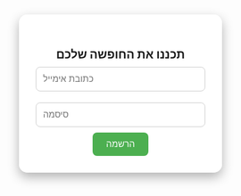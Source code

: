  <!DOCTYPE html>
<html lang="he">
<head>
  <meta charset="UTF-8">
  <meta name="viewport" content="width=device-width, initial-scale=1.0">
  <title>תכנון חופשה עם AI</title>
  <style>
    * {
      margin: 0;
      padding: 0;
      box-sizing: border-box;
    }

    body, html {
      height: 100%;
      font-family: Arial, sans-serif;
      overflow-x: hidden;
    }

    .background {
      position: fixed;
      top: 0;
      left: 0;
      width: 100vw;
      height: 100vh;
      background-size: cover;
      background-position: center;
      z-index: -1;
      transition: background-image 1s ease-in-out;
    }

    .content {
      position: relative;
      z-index: 1;
      display: flex;
      flex-direction: column;
      align-items: center;
      justify-content: flex-start;
      padding-top: 80px;
      min-height: 100vh;
    }

    .email-box {
      background: rgba(255, 255, 255, 0.9);
      padding: 30px;
      border-radius: 15px;
      box-shadow: 0 8px 20px rgba(0, 0, 0, 0.3);
      max-width: 400px;
      width: 90%;
      text-align: center;
    }

    .email-box input {
      width: 100%;
      padding: 12px;
      margin: 10px 0;
      border-radius: 8px;
      border: 1px solid #ccc;
      font-size: 16px;
    }

    .email-box button {
      padding: 12px 24px;
      font-size: 16px;
      background-color: #4CAF50;
      color: white;
      border: none;
      border-radius: 8px;
      cursor: pointer;
    }

    .promo-box {
      position: fixed;
      top: 30%;
      left: -600px;
      transform: translateY(-50%);
      background: linear-gradient(90deg, #43e97b 0%, #38f9d7 100%);
      color: #fff;
      padding: 30px 40px;
      border-radius: 15px;
      box-shadow: 0 8px 32px rgba(0,0,0,0.2);
      font-size: 1.2rem;
      font-weight: bold;
      z-index: 2;
      transition: left 0.7s cubic-bezier(.68,-0.55,.27,1.55), box-shadow 0.4s;
      width: 500px;
      max-width: 90%;
      text-align: center;
      letter-spacing: 1px;
    }

    .promo-box.show {
      left: calc(50% - 250px);
      box-shadow: 0 12px 40px 0 rgba(0,0,0,0.3);
    }

    /* סגנון הריבועים האופקיים - גרסה מתוקנת */
    .horizontal-boxes-container {
      position: fixed;
      bottom: 20px; /* שיניתי מ-bottom: -200px */
      left: 50%;
      transform: translateX(-50%);
      display: flex;
      gap: 15px;
      align-items: center;
      z-index: 1000;
      padding: 20px;
      background: rgba(255,255,255,0.2);
      backdrop-filter: blur(10px);
      border-radius: 25px;
      opacity: 0;
      transition: opacity 0.8s ease;
    }

    .horizontal-boxes-container.show {
      opacity: 1;
    }

    .horizontal-box {
      background: linear-gradient(135deg, #667eea 0%, #764ba2 100%);
      color: white;
      padding: 25px;
      border-radius: 12px;
      width: 220px;
      box-shadow: 0 10px 30px rgba(0,0,0,0.2);
      text-align: center;
      transform: translateY(20px);
      opacity: 0;
      transition: all 0.6s ease-out;
    }

    .horizontal-box.show {
      opacity: 1;
      transform: translateY(0);
    }

    .horizontal-box:nth-child(1) { transition-delay: 0.1s; }
    .horizontal-box:nth-child(2) { transition-delay: 0.3s; }
    .horizontal-box:nth-child(3) { transition-delay: 0.5s; }
    .horizontal-box:nth-child(4) { transition-delay: 0.7s; }

    .horizontal-arrow {
      color: white;
      font-size: 28px;
      opacity: 0;
      transition: opacity 0.4s;
      margin: 0 -10px;
    }

    .horizontal-boxes-container.show .horizontal-arrow {
      opacity: 0.7;
    }

    @media (max-width: 1000px) {
      .horizontal-boxes-container {
        width: 90%;
        overflow-x: auto;
        padding-bottom: 15px;
      }
      .horizontal-box {
        min-width: 200px;
      }
    }

    .content-below {
      position: relative;
      top: 100vh;
      padding: 20px;
      height: 200vh;
    }
  </style>
</head>
<body>
  <div class="background" id="background"></div>

  <div class="content">
    <div class="email-box">
      <h2>תכננו את החופשה שלכם</h2>
      <input type="email" placeholder="כתובת אימייל">
      <input type="password" placeholder="סיסמה">
      <button>הרשמה</button>
    </div>
  </div>

  <div class="promo-box" id="promoBox">
    <p>היי! רוצים לתכנן את החופשה המושלמת שלכם אבל לא יודעים איך? הירשמו ונמצא עבורכם את החופשה הכי טובה וזולה עבורכם!</p>
  </div>

  <!-- 4 הריבועים האופקיים -->
  <div class="horizontal-boxes-container" id="horizontalBoxes">
    <div class="horizontal-box">
      <h3>טיפ #1</h3>
      <p>מציאת מלונות במחירים משתלמים</p>
    </div>
    <div class="horizontal-arrow">→</div>
    
    <div class="horizontal-box">
      <h3>טיפ #2</h3>
      <p>המלצות מותאמות אישית</p>
    </div>
    <div class="horizontal-arrow">→</div>
    
    <div class="horizontal-box">
      <h3>טיפ #3</h3>
      <p>השוואת מחירים חכמה</p>
    </div>
    <div class="horizontal-arrow">→</div>
    
    <div class="horizontal-box">
      <h3>טיפ #4</h3>
      <p>הנחות בלעדיות</p>
    </div>
  </div>

  <div class="content-below"></div>

  <script>
    // רקע מתחלף
    const images = [
      'https://images.unsplash.com/photo-1507525428034-b723cf961d3e',
      'https://images.unsplash.com/photo-1506744038136-46273834b3fb',
      'https://images.unsplash.com/photo-1505761671935-60b3a7427bad',
      'https://images.unsplash.com/photo-1493558103817-58b2924bce98',
      'https://images.unsplash.com/photo-1470770841072-f978cf4d019e',
      'https://images.unsplash.com/photo-1469474968028-56623f02e42e',
      'https://images.unsplash.com/photo-1483683804023-6ccdb62f86ef',
      'https://images.unsplash.com/photo-1482192596544-9eb780fc7f66',
      'https://images.unsplash.com/photo-1447752875215-b2761acb3c5d',
      'https://images.unsplash.com/photo-1500530855697-b586d89ba3ee'
    ];

    const background = document.getElementById('background');
    let current = 0;
    background.style.backgroundImage = `url('${images[current]}')`;

    setInterval(() => {
      current = (current + 1) % images.length;
      background.style.backgroundImage = `url('${images[current]}')`;
    }, 5000);

    // ריבוע ירוק
    const promo = document.getElementById('promoBox');
    window.addEventListener('scroll', () => {
      if (window.scrollY > 100) {
        promo.classList.add('show');
      }
    });

    // 4 הריבועים האופקיים - גרסה מתוקנת
    const horizontalBoxes = document.getElementById('horizontalBoxes');
    const hBoxes = document.querySelectorAll('.horizontal-box');
    const hArrows = document.querySelectorAll('.horizontal-arrow');

    // הצגת הריבועים אוטומטית
    window.addEventListener('load', () => {
      setTimeout(() => {
        horizontalBoxes.classList.add('show');
        hBoxes.forEach(box => box.classList.add('show'));
        hArrows.forEach(arrow => arrow.style.opacity = '0.7');
      }, 1000);
    });

    // גלילה (אופציונלי)
    window.addEventListener('scroll', () => {
      if (window.scrollY > 10) { // יופעל בכל גלילה
        horizontalBoxes.classList.add('show');
        hBoxes.forEach(box => box.classList.add('show'));
        hArrows.forEach(arrow => arrow.style.opacity = '0.7');
      }
    });
  </script>
</body>
</html>
